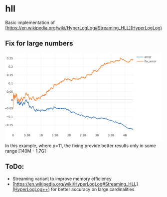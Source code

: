 # hll

Basic implementation of [https://en.wikipedia.org/wiki/HyperLogLog#Streaming_HLL](HyperLogLog)

## Fix for large numbers
![alt text](fix_large_numbers.png "Result of fixing large numbers")
In this example, where p=11, the fixing provide better results only in some range [140M - 1.7G]

## ToDo:
* Streaming variant to improve memory efficiency
* [https://en.wikipedia.org/wiki/HyperLogLog#Streaming_HLL](HyperLogLog++) for better accuracy on large cardinalities

